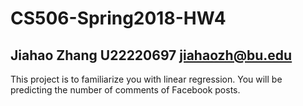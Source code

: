 # CS506-Spring2018-HW4
## Jiahao Zhang U22220697 jiahaozh@bu.edu

This project is to familiarize you with linear regression. You will be predicting the number of comments of Facebook posts.

